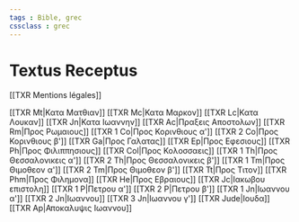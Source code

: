 ```yaml
---
tags : Bible, grec
cssclass : grec
---
```

# Textus Receptus

[[TXR Mentions légales]]

[[TXR Mt|Κατα Ματθιαν]]
[[TXR Mc|Κατα Μαρκον]]
[[TXR Lc|Κατα Λουκαν]]
[[TXR Jn|Κατα Iωαννην]]
[[TXR Ac|Πραξεις Aποστολων]]
[[TXR Rm|Προς Ρωμαιους]]
[[TXR 1 Co|Προς Κορινθιους α']]
[[TXR 2 Co|Προς Κορινθιους β']]
[[TXR Ga|Προς Γαλατας]]
[[TXR Ep|Προς Εφεσιους]]
[[TXR Ph|Προς Φιλιππησιους]]
[[TXR Col|Προς Κολοσσαεις]]
[[TXR 1 Th|Προς Θεσσαλονικεις α']]
[[TXR 2 Th|Προς Θεσσαλονικεις β']]
[[TXR 1 Tm|Προς Θιμοθεον α']]
[[TXR 2 Tm|Προς Θιμοθεον β']]
[[TXR Tt|Προς Τιτον]]
[[TXR Phm|Προς Φιλημονα]]
[[TXR He|Προς Εβραιους]]
[[TXR Jc|Ιακωβου επιστολη]]
[[TXR 1 P|Πετρου α']]
[[TXR 2 P|Πετρου β']]
[[TXR 1 Jn|Ιωαννου α']]
[[TXR 2 Jn|Ιωαννου]]
[[TXR 3 Jn|Ιωαννου γ']]
[[TXR Jude|Ιουδα]]
[[TXR Ap|Αποκαλυψις Ιωαννου]]
